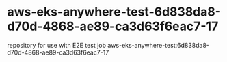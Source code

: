 # aws-eks-anywhere-test-6d838da8-d70d-4868-ae89-ca3d63f6eac7-17
repository for use with E2E test job aws-eks-anywhere-test:6d838da8-d70d-4868-ae89-ca3d63f6eac7-17
